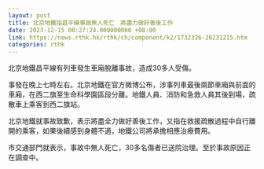 ```yaml
---
layout: post
title: 北京地鐵指昌平線事故無人死亡　將盡力做好善後工作
date: 2023-12-15 00:27:24.000000000 +08:00
link: https://news.rthk.hk/rthk/ch/component/k2/1732326-20231215.htm
categories: rthk
---
```


北京地鐵昌平線有列車發生車廂脫離事故，造成30多人受傷。

事發在晚上七時左右。北京地鐵在官方微博公布，涉事列車最後兩節車廂與前面的車廂，在西二旗至生命科學園區段分離。地鐵人員、消防和急救人員其後到場，疏散車上乘客到西二旗站。

北京地鐵就事故致歉，表示將盡全力做好善後工作，又指在救援疏散過程中自行離開的乘客，如果後續感到身體不適，地鐵公司將承擔相應治療費用。

市交通部門就表示，事故中無人死亡，30多名傷者已送院治理。至於事故原因正在調查中。
